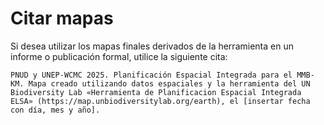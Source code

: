 # Citar mapas

Si desea utilizar los mapas finales derivados de la herramienta en un informe o publicación formal, utilice la siguiente cita: 

```
PNUD y UNEP-WCMC 2025. Planificación Espacial Integrada para el MMB-KM. Mapa creado utilizando datos espaciales y la herramienta del UN Biodiversity Lab «Herramienta de Planificacion Espacial Integrada ELSA» (https://map.unbiodiversitylab.org/earth), el [insertar fecha con día, mes y año].  
```
